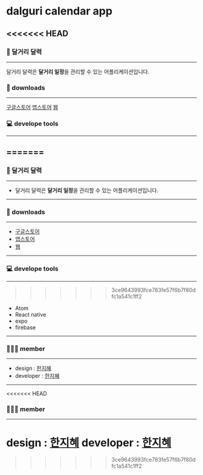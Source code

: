 # dalguri calendar app
<<<<<<< HEAD
---

### 📆 달거리 달력
---
달거리 달력은 **달거리 일정**을 관리할 수 있는 어플리케이션입니다.

### 📲 downloads
---
[구글스토어]()
[앱스토어]()
[웹]()

### 💻 develope tools
---
=======
-----------------------


### 📆 달거리 달력
-----------------------
- 달거리 달력은 **달거리 일정**을 관리할 수 있는 어플리케이션입니다.
-----------------------


### 📲 downloads
-----------------------
- [구글스토어]()
- [앱스토어]()
- [웹]()
-----------------------


### 💻 develope tools
-----------------------
>>>>>>> 3ce9643993fce783fe57f6b7f80dfc1a541c1ff2
- Atom
- React native
- expo
- firebase
-----------------------


### 👩🏻‍💻 member
-----------------------
- design : [한지혜](https://github.com/jejecrunch)
- developer : [한지혜](https://github.com/jejecrunch)
-----------------------

<<<<<<< HEAD
### 👩🏻‍💻 member
---
design : [한지혜](https://github.com/jejecrunch)
developer : [한지혜](https://github.com/jejecrunch)
=======
>>>>>>> 3ce9643993fce783fe57f6b7f80dfc1a541c1ff2
